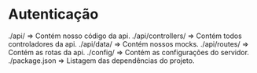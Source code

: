 # Autenticação

./api/ => Contém nosso código da api.
./api/controllers/ => Contém todos controladores da api.
./api/data/ => Contém nossos mocks.
./api/routes/ => Contém as rotas da api.
./config/ => Contém as configurações do servidor.
./package.json => Listagem das dependências do projeto.


